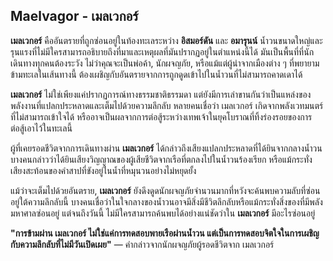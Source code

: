 ## **Maelvagor \- เมลเวกอร์** 

**เมลเวกอร์** คืออันตรายที่ถูกซ่อนอยู่ในท้องทะเลระหว่าง **อิสมอร์ดัน** และ **อมารุนน์** น้ำวนขนาดใหญ่และรุนแรงที่ไม่มีใครสามารถอธิบายถึงที่มาและเหตุผลที่มันปรากฏอยู่ในตำแหน่งนี้ได้ มันเป็นพื้นที่ที่นักเดินทางทุกคนต้องระวัง ไม่ว่าคุณจะเป็นพ่อค้า, นักผจญภัย, หรือแม้แต่ผู้นำจากเมืองต่าง ๆ ที่พยายามข้ามทะเลในเส้นทางนี้ ต้องเผชิญกับอันตรายจากการถูกดูดเข้าไปในน้ำวนที่ไม่สามารถคาดเดาได้

**เมลเวกอร์** ไม่ใช่เพียงแค่ปรากฏการณ์ทางธรรมชาติธรรมดา แต่ยังมีการเล่าขานกันว่าเป็นแหล่งของพลังงานที่แปลกประหลาดและเต็มไปด้วยความลึกลับ หลายคนเชื่อว่า เมลเวกอร์ เกิดจากพลังเวทมนตร์ที่ไม่สามารถเข้าใจได้ หรืออาจเป็นผลจากการต่อสู้ระหว่างเทพเจ้าในยุคโบราณที่ทิ้งร่องรอยของการต่อสู้เอาไว้ในทะเลนี้

ผู้ที่เคยรอดชีวิตจากการเดินทางผ่าน **เมลเวกอร์** ได้กล่าวถึงเสียงแปลกประหลาดที่ได้ยินจากกลางน้ำวน บางคนกล่าวว่าได้ยินเสียงวิญญาณของผู้เสียชีวิตจากเรือที่ตกลงไปในน้ำวนร้องเรียก หรือแม้กระทั่งเสียงสะท้อนของคำสาปที่ขังอยู่ในน้ำที่หมุนวนอย่างไม่หยุดยั้ง

แม้ว่าจะเต็มไปด้วยอันตราย, **เมลเวกอร์** ยังดึงดูดนักผจญภัยจำนวนมากที่หวังจะค้นพบความลับที่ซ่อนอยู่ใต้ความลึกลับนี้ บางคนเชื่อว่าในใจกลางของน้ำวนอาจมีสิ่งมีชีวิตลึกลับหรือแม้กระทั่งสิ่งของที่มีพลังมหาศาลซ่อนอยู่ แต่จนถึงวันนี้ ไม่มีใครสามารถค้นพบได้อย่างแน่ชัดว่าใน **เมลเวกอร์** มีอะไรซ่อนอยู่

**"การข้ามผ่าน เมลเวกอร์ ไม่ใช่แค่การทดสอบพายเรือผ่านน้ำวน แต่เป็นการทดสอบจิตใจในการเผชิญกับความลึกลับที่ไม่มีวันเปิดเผย"** — คำกล่าวจากนักผจญภัยผู้รอดชีวิตจาก เมลเวกอร์